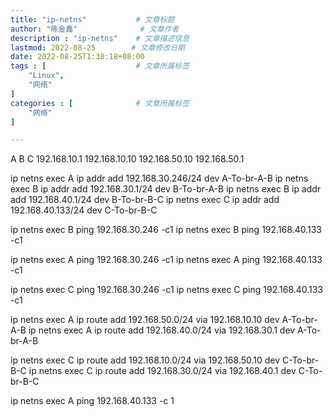 ```yaml
---
title: "ip-netns"           # 文章标题
author: "陈金鑫"              # 文章作者
description : "ip-netns"    # 文章描述信息
lastmod: 2022-08-25        # 文章修改日期
date: 2022-08-25T1:38:18+08:00
tags : [                    # 文章所属标签
    "Linux",
    "网络"
]
categories : [              # 文章所属标签
    "网络"
]

---
```

A               B                                 C
192.168.10.1    192.168.10.10   192.168.50.10     192.168.50.1

ip netns exec A ip addr add 192.168.30.246/24 dev A-To-br-A-B
ip netns exec B ip addr add 192.168.30.1/24 dev B-To-br-A-B
ip netns exec B ip addr add 192.168.40.1/24 dev B-To-br-B-C
ip netns exec C ip addr add 192.168.40.133/24 dev C-To-br-B-C

ip netns exec B ping 192.168.30.246 -c1
ip netns exec B ping 192.168.40.133 -c1

ip netns exec A ping 192.168.30.246 -c1
ip netns exec A ping 192.168.40.133 -c1

ip netns exec C ping 192.168.30.246 -c1
ip netns exec C ping 192.168.40.133 -c1

ip netns exec A ip route add 192.168.50.0/24 via 192.168.10.10 dev A-To-br-A-B
ip netns exec A ip route add 192.168.40.0/24 via 192.168.30.1 dev A-To-br-A-B

ip netns exec C ip route add 192.168.10.0/24 via 192.168.50.10 dev C-To-br-B-C
ip netns exec C ip route add 192.168.30.0/24 via 192.168.40.1 dev C-To-br-B-C

ip netns exec A ping 192.168.40.133 -c 1
